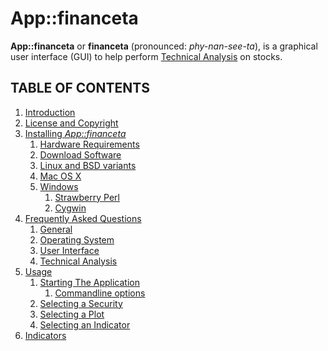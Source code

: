 # App::financeta

**App::financeta** or **financeta** (pronounced: _phy-nan-see-ta_), is a graphical user interface (GUI) to
help perform [Technical Analysis](https://en.wikipedia.org/wiki/Technical_analysis)
on stocks.


## TABLE OF CONTENTS

1. [Introduction](./intro.html)
1. [License and Copyright](./license.html)
1. [Installing _App::financeta_](./install.html)
    1. [Hardware Requirements](./install.html#hardwarerequirements)
    1. [Download Software](./install.html#downloadsoftware)
    1. [Linux and BSD variants](./install.html#linuxbsdvariants)
    1. [Mac OS X](./install.html#macosx)
    1. [Windows](./install.html#windows)
        1. [Strawberry Perl](./install.html#strawberryperl)
        1. [Cygwin](./install.html#cygwin)
1. [Frequently Asked Questions](./faq.html)
    1. [General](./faq.html#general)
    1. [Operating System](./faq.html#operatingsystem)
    1. [User Interface](./faq.html#userinterface)
    1. [Technical Analysis](./faq.html#technicalanalysis)
1. [Usage](./usage.html)
    1. [Starting The Application](./usage.html#startingtheapplication)
        1. [Commandline options](./usage.html#commandlineoptions)
    1. [Selecting a Security](./usage.html#selectingasecurity)
    1. [Selecting a Plot](./usage.html#selectingaplot)
    1. [Selecting an Indicator](./usage.html#selectinganindicator)
1. [Indicators](./indicators.html)
